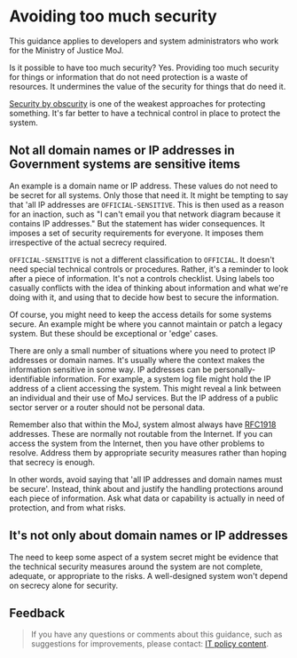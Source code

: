 # Avoiding too much security

This guidance applies to developers and system administrators who work for the Ministry of Justice MoJ.

Is it possible to have too much security? Yes. Providing too much security for things or information that do not need protection is a waste of resources. It undermines the value of the security for things that do need it.

[Security by obscurity](https://en.wikipedia.org/wiki/Security_through_obscurity) is one of the weakest approaches for protecting something. It's far better to have a technical control in place to protect the system.

<a id="not-all-domain-names-or-ip-addresses-in-government-systems-are-sensitive-items"></a>
## Not all domain names or IP addresses in Government systems are sensitive items

An example is a domain name or IP address. These values do not need to be secret for all systems. Only those that need it. It might be tempting to say that 'all IP addresses are `OFFICIAL-SENSITIVE`. This is then used as a reason for an inaction, such as "I can't email you that network diagram because it contains IP addresses." But the statement has wider consequences. It imposes a set of security requirements for everyone. It imposes them irrespective of the actual secrecy required.

`OFFICIAL-SENSITIVE` is not a different classification to `OFFICIAL`. It doesn't need special technical controls or procedures. Rather, it's a reminder to look after a piece of information. It's not a controls checklist. Using labels too casually conflicts with the idea of thinking about information and what we're doing with it, and using that to decide how best to secure the information.

Of course, you might need to keep the access details for some systems secure. An example might be where you cannot maintain or patch a legacy system. But these should be exceptional or 'edge' cases.

There are only a small number of situations where you need to protect IP addresses or domain names. It's usually where the context makes the information sensitive in some way. IP addresses can be personally-identifiable information. For example, a system log file might hold the IP address of a client accessing the system. This might reveal a link between an individual and their use of MoJ services. But the IP address of a public sector server or a router should not be personal data.

Remember also that within the MoJ, system almost always have [RFC1918](https://tools.ietf.org/html/rfc1918) addresses. These are normally not routable from the Internet. If you can access the system from the Internet, then you have other problems to resolve. Address them by appropriate security measures rather than hoping that secrecy is enough.

In other words, avoid saying that 'all IP addresses and domain names must be secure'. Instead, think about and justify the handling protections around each piece of information. Ask what data or capability is actually in need of protection, and from what risks.

<a id="it's-not-only-about-domain-names-or-ip-addresses"></a>
## It's not only about domain names or IP addresses

The need to keep some aspect of a system secret might be evidence that the technical security measures around the system are not complete, adequate, or appropriate to the risks. A well-designed system won't depend on secrecy alone for security.

<a id="feedback"></a>
## Feedback

> If you have any questions or comments about this guidance, such as suggestions for improvements, please contact: [IT policy content](mailto:itpolicycontent@digital.justice.gov.uk).

